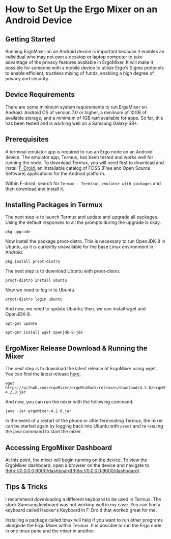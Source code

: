 # How to Set Up the Ergo Mixer on an Android Device

## Getting Started

Running ErgoMixer on an Android device is important because it enables an individual who may not own a desktop or laptop computer to take advantage of the privacy features available in ErgoMixer. It will make it possible for someone with a mobile device to utilize Ergo's Sigma protocols to enable efficient, trustless mixing of funds, enabling a high degree of privacy and security.

## Device Requirements

There are some minimum system requirements to run ErgoMixer on Android. Android OS of version 7.0 or higher, a minimum of 10GB of available storage, and a minimum of 1GB ram available for apps. So far, this has been tested and is working well on a Samsung Galaxy S8+.

## Prerequisites

A terminal emulator app is required to run an Ergo node on an Android device. The emulator app, Termux, has been tested and works well for running the node. To download Termux, you will need first to download and install [F-Droid](https://f-droid.org), an installable catalog of FOSS (Free and Open Source Software) applications for the Android platform. 

Within F-droid, search for `Termux - Terminal emulator with packages` and then download and install it.

## Installing Packages in Termux

The next step is to launch Termux and update and upgrade all packages. Using the default responses to all the prompts during the upgrade is okay.

```
pkg upgrade
```

Now install the package proot-distro. This is necessary to run OpenJDK-8 in Ubuntu, as it is currently unavailable for the base Linux environment in Android.

```
pkg install proot-distro
```

The next step is to download Ubuntu with proot-distro.

```
proot-distro install ubuntu
```

Now we need to log in to Ubuntu. 

```
proot-distro login ubuntu
```

And now, we need to update Ubuntu; then, we can install wget and OpenJDK-8.

```
apt-get update
```
```
apt-get install wget openjdk-8-jdk
```

## ErgoMixer Release Download & Running the Mixer

The next step is to download the latest release of ErgoMixer using wget. You can find the latest release [here.](https://github.com/ergoMixer/ergoMixBack/releases/tag/4.2.0)

```
wget https://github.com/ergoMixer/ergoMixBack/releases/download/4.2.0/ergoMixer-4.2.0.jar
```

And now, you can run the mixer with the following command:

```
java -jar ergoMixer-4.2.0.jar
```

In the event of a restart of the phone or after terminating Termux, the mixer can be started again by logging back into Ubuntu with `proot` and re-issuing the java command to start the mixer. 

## Accessing ErgoMixer Dashboard

At this point, the mixer will begin running on the device. To view the ErgoMixer dashboard, open a browser on the device and navigate to [http://0.0.0.0:9000/dashboard](http://0.0.0.0:9000/dashboard).

## Tips & Tricks

I recommend downloading a different keyboard to be used in Termux. The stock Samsung keyboard was not working well in my case. You can find a keyboard called Hacker's Keyboard in F-Droid that worked great for me.

Installing a package called tmux will help if you want to run other programs alongside the Ergo Mixer within Termux. It is possible to run the Ergo node in one tmux pane and the mixer in another.




